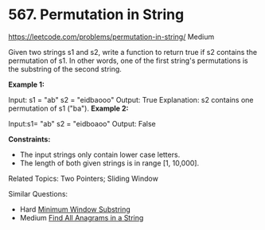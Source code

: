 # 567. Permutation in String
<https://leetcode.com/problems/permutation-in-string/>
Medium

Given two strings s1 and s2, write a function to return true if s2 contains the permutation of s1. In other words, one of the first string's permutations is the substring of the second string.


**Example 1:**

Input: s1 = "ab" s2 = "eidbaooo"
Output: True
Explanation: s2 contains one permutation of s1 ("ba").
**Example 2:**

Input:s1= "ab" s2 = "eidboaoo"
Output: False
 

**Constraints:**

* The input strings only contain lower case letters.
* The length of both given strings is in range [1, 10,000].

Related Topics: Two Pointers; Sliding Window

Similar Questions: 
* Hard [Minimum Window Substring](https://leetcode.com/problems/minimum-window-substring/)
* Medium [Find All Anagrams in a String](https://leetcode.com/problems/find-all-anagrams-in-a-string/)